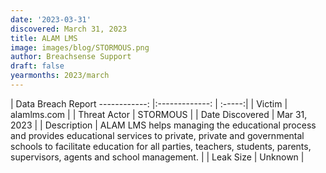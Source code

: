```yaml
---
date: '2023-03-31'
discovered: March 31, 2023
title: ALAM LMS
image: images/blog/STORMOUS.png
author: Breachsense Support
draft: false
yearmonths: 2023/march
---
```



| Data Breach Report
------------:     |:-------------:    | :-----:|
| Victim      | alamlms.com      | 
| Threat Actor      | STORMOUS      | 
| Date Discovered      | Mar 31, 2023      | 
| Description      | ALAM LMS helps managing the educational process and provides educational services to private, private and governmental schools to facilitate education for all parties, teachers, students, parents, supervisors, agents and school management.      | 
| Leak Size      | Unknown      | 


